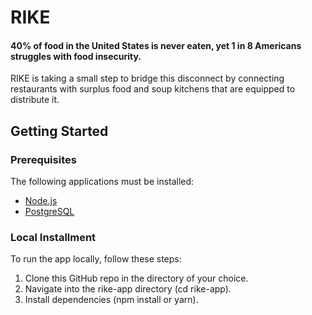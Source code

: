 # RIKE

#### 40% of food in the United States is never eaten, yet 1 in 8 Americans struggles with food insecurity.
RIKE is taking a small step to bridge this disconnect by connecting restaurants with surplus food and soup kitchens that are equipped to distribute it.

## Getting Started

### Prerequisites
The following applications must be installed:
- [Node.js](https://nodejs.org/)
- [PostgreSQL](https://www.postgresql.org/download/)

### Local Installment
To run the app locally, follow these steps:
1. Clone this GitHub repo in the directory of your choice.
2. Navigate into the rike-app directory (cd rike-app).
3. Install dependencies (npm install or yarn).



